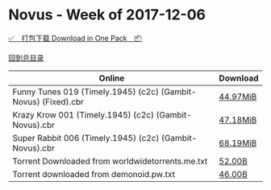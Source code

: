 # Novus - Week of 2017-12-06

[✅&emsp;打包下载 Download in One Pack&emsp;📦](https://pan.baidu.com/s/1pCqSXMIZDDj5WgOSo-8htw)

[回到总目录](https://github.com/alicewish/markdown/blob/master/Catalogs.md)



Online | Download
--- | ---
Funny Tunes 019 (Timely.1945) (c2c) (Gambit-Novus) (Fixed).cbr | [44.97MiB](https://pan.baidu.com/s/1pCqSXMIZDDj5WgOSo-8htw#list/path=%2FNovus%20-%20Week%20of%202017%20Q4%2FNovus%20-%20Week%20of%202017-12-06%2F%E3%82%B9%E3%82%A2%E3%82%A8%E3%82%AB%E3%82%B3%E3%82%A2%E3%82%A8%E3%82%B5%E3%82%BF%E3%82%AA%E3%82%A8%E3%82%BD%E3%82%AB%E3%82%AB%E3%82%A4%E3%82%AA%E3%82%BD%E3%82%AF%E3%82%A4%E3%82%BB%E3%82%BD%E3%82%A4%E3%82%A6%E3%82%B1%E3%82%B7%E3%82%B1%E3%82%A2%E3%82%AB%E3%82%BB%E3%82%B9%E3%82%A8%E3%82%A8&parentPath=%2FNovus%20-%20Week%20of%202017%20Q4)
Krazy Krow 001 (Timely.1945) (c2c) (Gambit-Novus).cbr | [47.18MiB](https://pan.baidu.com/s/1pCqSXMIZDDj5WgOSo-8htw#list/path=%2FNovus%20-%20Week%20of%202017%20Q4%2FNovus%20-%20Week%20of%202017-12-06%2F%E3%82%A6%E3%82%A6%E3%82%AF%E3%82%A4%E3%82%BD%E3%82%AD%E3%82%A6%E3%82%BF%E3%82%A2%E3%82%BF%E3%82%B3%E3%82%A8%E3%82%AA%E3%82%AA%E3%82%AF%E3%82%A2%E3%82%B9%E3%82%BB%E3%82%AB%E3%82%AB%E3%82%BB%E3%82%B9%E3%82%AD%E3%82%B1%E3%82%B1%E3%82%A4%E3%82%B5%E3%82%B3%E3%82%B5%E3%82%AD%E3%82%AD%E3%82%A6&parentPath=%2FNovus%20-%20Week%20of%202017%20Q4)
Super Rabbit 006 (Timely.1945) (c2c) (Gambit-Novus).cbr | [68.19MiB](https://pan.baidu.com/s/1pCqSXMIZDDj5WgOSo-8htw#list/path=%2FNovus%20-%20Week%20of%202017%20Q4%2FNovus%20-%20Week%20of%202017-12-06%2F%E3%82%A4%E3%82%B7%E3%82%B7%E3%82%BD%E3%82%A4%E3%82%A4%E3%82%B1%E3%82%B5%E3%82%B7%E3%82%AD%E3%82%B1%E3%82%AA%E3%82%AA%E3%82%B5%E3%82%B5%E3%82%A8%E3%82%B9%E3%82%AA%E3%82%BF%E3%82%AA%E3%82%BD%E3%82%BB%E3%82%A8%E3%82%B3%E3%82%A2%E3%82%A6%E3%82%AB%E3%82%A8%E3%82%B5%E3%82%AB%E3%82%AB%E3%82%B9&parentPath=%2FNovus%20-%20Week%20of%202017%20Q4)
Torrent Downloaded from worldwidetorrents.me.txt | [52.00B](https://pan.baidu.com/s/1pCqSXMIZDDj5WgOSo-8htw#list/path=%2FNovus%20-%20Week%20of%202017%20Q4%2FNovus%20-%20Week%20of%202017-12-06%2F%E3%82%BB%E3%82%A2%E3%82%A8%E3%82%A2%E3%82%A6%E3%82%AD%E3%82%BD%E3%82%A6%E3%82%B9%E3%82%B7%E3%82%B9%E3%82%AF%E3%82%AA%E3%82%B5%E3%82%A4%E3%82%AB%E3%82%AB%E3%82%BB%E3%82%BB%E3%82%AD%E3%82%AA%E3%82%B3%E3%82%BD%E3%82%BB%E3%82%BB%E3%82%A4%E3%82%AB%E3%82%A6%E3%82%BB%E3%82%BB%E3%82%A6%E3%82%B3&parentPath=%2FNovus%20-%20Week%20of%202017%20Q4)
Torrent downloaded from demonoid.pw.txt | [46.00B](https://pan.baidu.com/s/1pCqSXMIZDDj5WgOSo-8htw#list/path=%2FNovus%20-%20Week%20of%202017%20Q4%2FNovus%20-%20Week%20of%202017-12-06%2F%E3%82%AB%E3%82%AB%E3%82%B9%E3%82%A2%E3%82%BF%E3%82%A6%E3%82%B7%E3%82%A8%E3%82%B5%E3%82%A8%E3%82%A2%E3%82%BB%E3%82%AD%E3%82%AB%E3%82%B7%E3%82%B3%E3%82%A6%E3%82%B9%E3%82%AB%E3%82%B3%E3%82%AA%E3%82%A8%E3%82%A8%E3%82%BD%E3%82%A8%E3%82%B5%E3%82%A6%E3%82%A4%E3%82%AB%E3%82%B5%E3%82%BD%E3%82%AA&parentPath=%2FNovus%20-%20Week%20of%202017%20Q4)